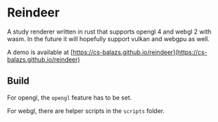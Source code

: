 # Reindeer

A study renderer written in rust that supports opengl 4 and webgl 2 with wasm. In the future it will hopefully support vulkan and webgpu as well.

A demo is available at [https://cs-balazs.github.io/reindeer](https://cs-balazs.github.io/reindeer)

## Build

For opengl, the `opengl` feature has to be set.

For webgl, there are helper scripts in the `scripts` folder.
